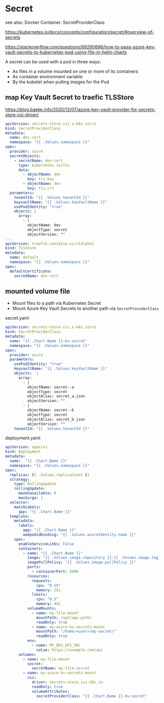 <!-- {% raw %} -->
# Secret
see also:
Docker Container: SecretProviderClass

https://kubernetes.io/docs/concepts/configuration/secret/#overview-of-secrets

https://stackoverflow.com/questions/69260696/how-to-pass-azure-key-vault-secrets-to-kubernetes-pod-using-file-in-helm-charts

A secret can be used with a pod in three ways:
- As files in a volume mounted on one or more of its containers
- As container environment variable
- By the kubelet when pulling images for the Pod

## map Key Vault Secret to traefic TLSStore
https://blog.baeke.info/2020/12/07/azure-key-vault-provider-for-secrets-store-csi-driver/
```yaml
apiVersion: secrets-store.csi.x-k8s.io/v1
kind: SecretProviderClass
metadata:
  name: dev-cert
  namespace: "{{ .Values.namespace }}"
spec:
  provider: azure
  secretObjects:
    - secretName: dev-cert
      type: kubernetes.io/tls
      data:
        - objectName: dev
          key: tls.key
        - objectName: dev
          key: tls.crt
  parameters:
    tenantId: "{{ .Values.tenantId }}"
    keyvaultName: "{{ .Values.keyVaultName }}"
    usePodIdentity: "true"
    objects: |
      array:
        - |
          objectName: dev
          objectType: secret
          objectVersion: ""
---
apiVersion: traefik.containo.us/v1alpha1
kind: TLSStore
metadata:
  name: default
  namespace: "{{ .Values.namespace }}"
spec:
  defaultCertificate:
    secretName: dev-cert
```

## mounted volume file
- Mount files to a path via Kubernetes Secret
- Mount Azure Key Vault Secrets to another path via `SecretProviderClass`

secret.yaml
```yaml
apiVersion: secrets-store.csi.x-k8s.io/v1
kind: SecretProviderClass
metadata:
  name: "{{ .Chart.Name }}-kv-secret"
  namespace: "{{ .Values.namespace }}"
spec:
  provider: azure
  parameters:
    usePodIdentity: "true"
    keyvaultName: "{{ .Values.keyVaultName }}"
    objects:  |
      array:
        - |
          objectName: secret--a
          objectType: secret
          objectAlias: secret_a.json
          objectVersion: ""
        - |
          objectName: secret--b
          objectType: secret
          objectAlias: secret_b.json
          objectVersion: ""
    tenantId: "{{ .Values.tenantId }}"
```

deployment.yaml
```yaml
apiVersion: apps/v1
kind: Deployment
metadata:
  name:  "{{ .Chart.Name }}"
  namespace: "{{ .Values.namespace }}"
spec:
  replicas: {{ .Values.replicaCount }}
  strategy:
    type: RollingUpdate
    rollingUpdate:
      maxUnavailable: 0
      maxSurge: 1
  selector:
    matchLabels:
      app: "{{ .Chart.Name }}"
  template:
    metadata:
      labels:
        app: "{{ .Chart.Name }}"
        aadpodidbinding: "{{ .Values.azureIdentity.name }}"
    spec:
      enableServiceLinks: False
      containers:
        - name: "{{ .Chart.Name }}"
          image: "{{ .Values.image.repository }}:{{ .Values.image.tag | default .Chart.AppVersion }}"
          imagePullPolicy: "{{ .Values.image.pullPolicy }}"
          ports:
            - containerPort: 5000
          resources:
            requests:
              cpu: "0.25"
              memory: 2Gi              
            limits:
              cpu: "0.5"
              memory: 4Gi              
          volumeMounts:
            - name: my-file-mount
              mountPath: /opt/app-path/
              readOnly: true
            - name: my-azure-kv-secrets-mount
              mountPath: "/home/<user>/my-secret/"
              readOnly: true
          env:
            - name: MY_DEV_API_URL
              value: https://example.com/api
      volumes:
        - name: my-file-mount
          secret:
            secretName: my-file-secret
        - name: my-azure-kv-secrets-mount
          csi:
            driver: secrets-store.csi.k8s.io
            readOnly: true
            volumeAttributes:
              secretProviderClass: "{{ .Chart.Name }}-kv-secret"
```

<!-- {% endraw %} -->
